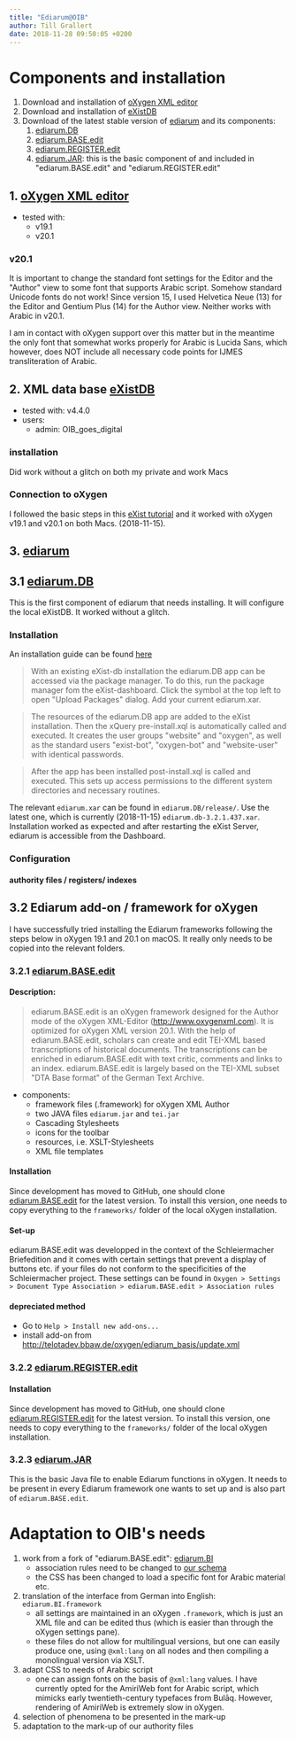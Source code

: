```yaml
---
title: "Ediarum@OIB"
author: Till Grallert
date: 2018-11-28 09:50:05 +0200
---
```


# Components and installation

1. Download and installation of [oXygen XML editor](https://www.oxygenxml.com/download_oxygenxml_editor.html)
2. Download and installation of [eXistDB](https://exist-db.org/)
3. Download of the latest stable version of [ediarum](https://github.com/ediarum) and its components:
    1. [ediarum.DB](https://github.com/ediarum/ediarum.DB)
    2. [ediarum.BASE.edit](https://github.com/ediarum/ediarum.BASE.edit)
    3. [ediarum.REGISTER.edit](https://github.com/ediarum/ediarum.REGISTER.edit)
    4. [ediarum.JAR](https://github.com/ediarum/ediarum.JAR): this is the basic component of and included in "ediarum.BASE.edit" and "ediarum.REGISTER.edit"
 
## 1. [oXygen XML editor](https://www.oxygenxml.com/download_oxygenxml_editor.html)

- tested with:
    + v19.1
    + v20.1
    
### v20.1

It is important to change the standard font settings for the Editor and the "Author" view to some font that supports Arabic script. Somehow standard Unicode fonts do not work! Since version 15, I used Helvetica Neue (13) for the Editor and Gentium Plus (14) for the Author view. Neither works with Arabic in v20.1. 

I am in contact with oXygen support over this matter but in the meantime the only font that somewhat works properly for Arabic is Lucida Sans, which however, does NOT include all necessary code points for IJMES transliteration of Arabic.


## 2. XML data base [eXistDB](https://exist-db.org/)

- tested with: v4.4.0
- users:
    + admin: OIB_goes_digital

### installation

Did work without a glitch on both my private and work Macs

### Connection to oXygen

I followed the basic steps in this [eXist tutorial](https://exist-db.org/exist/apps/doc/oxygen) and it worked with oXygen v19.1 and v20.1 on both Macs. (2018-11-15).


## 3. [ediarum](https://github.com/ediarum)
##  3.1 [ediarum.DB](https://github.com/ediarum/ediarum.DB)

This is the first component of ediarum that needs installing. It will configure the local eXistDB. It worked without a glitch.

### Installation

An installation guide can be found [here](https://github.com/ediarum/ediarum.DB/blob/master/INSTALLATION.md)

>With an existing eXist-db installation the ediarum.DB app can be accessed via the package manager. To do this, run the package manager fom the eXist-dashboard. Click the symbol at the top left to open "Upload Packages" dialog. Add your current ediarum.xar.

>The resources of the ediarum.DB app are added to the eXist installation. Then the xQuery pre-install.xql is automatically called and executed. It creates the user groups "website" and "oxygen", as well as the standard users "exist-bot", "oxygen-bot" and "website-user" with identical passwords.

>After the app has been installed post-install.xql is called and executed. This sets up access permissions to the different system directories and necessary routines.

The relevant `ediarum.xar` can be found in `ediarum.DB/release/`. Use the latest one, which is currently (2018-11-15) `ediarum.db-3.2.1.437.xar`. Installation worked as expected and after restarting the eXist Server, ediarum is accessible from the Dashboard.

### Configuration

#### authority files / registers/ indexes



## 3.2 Ediarum add-on / framework for oXygen

I have successfully tried installing the Ediarum frameworks following the steps below in oXygen 19.1 and 20.1 on macOS. It really only needs to be copied into the relevant folders. 

### 3.2.1 [ediarum.BASE.edit](https://github.com/ediarum/ediarum.BASE.edit)
#### Description:

>ediarum.BASE.edit is an oXygen framework designed for the Author mode of the oXygen XML-Editor (http://www.oxygenxml.com). It is optimized for oXygen XML version 20.1. With the help of ediarum.BASE.edit, scholars can create and edit TEI-XML based transcriptions of historical documents. The transcriptions can be enriched in ediarum.BASE.edit with text critic, comments and links to an index. ediarum.BASE.edit is largely based on the TEI-XML subset "DTA Base format" of the German Text Archive.

- components:
    + framework files (.framework) for oXygen XML Author
    + two JAVA files `ediarum.jar` and `tei.jar`
    + Cascading Stylesheets
    + icons for the toolbar
    + resources, i.e. XSLT-Stylesheets
    + XML file templates

#### Installation

Since development has moved to GitHub, one should clone [ediarum.BASE.edit](https://github.com/ediarum/ediarum.BASE.edit) for the latest version. To install this version, one needs to copy everything to the `frameworks/` folder of the local oXygen installation.

#### Set-up

ediarum.BASE.edit was developped in the context of the Schleiermacher Briefedition and it comes with certain settings that prevent a display of buttons etc. if your files do not conform to the specificities of the Schleiermacher project. These settings can be found in `Oxygen > Settings > Document Type Association > ediarum.BASE.edit > Association rules`

#### depreciated method

- Go to `Help > Install new add-ons...`
- install add-on from <http://telotadev.bbaw.de/oxygen/ediarum_basis/update.xml>

### 3.2.2 [ediarum.REGISTER.edit](https://github.com/ediarum/ediarum.REGISTER.edit)

#### Installation

Since development has moved to GitHub, one should clone [ediarum.REGISTER.edit](https://github.com/ediarum/ediarum.REGISTER.edit) for the latest version. To install this version, one needs to copy everything to the `frameworks/` folder of the local oXygen installation.

### 3.2.3 [ediarum.JAR](https://github.com/ediarum/ediarum.JAR)

This is the basic Java file to enable Ediarum functions in oXygen. It needs to be present in every Ediarum framework one wants to set up and is also part of `ediarum.BASE.edit`.

# Adaptation to OIB's needs

1. work from a fork of "ediarum.BASE.edit": [ediarum.BI](https://github.com/oibeirut/ediarum.BI)
    - association rules need to be changed to [our schema](https://github.com/oibeirut/oibeirut_odd)
    - the CSS has been changed to load a specific font for Arabic material etc. 
2. translation of the interface from German into English: `ediarum.BI.framework`
    - all settings are maintained in an oXygen `.framework`, which is just an XML file and can be edited thus (which is easier than through the oXygen settings pane).
    - these files do not allow for multilingual versions, but one can easily produce one, using `@xml:lang` on all nodes and then compiling a monolingual version via XSLT.
3. adapt CSS to needs of Arabic script
    - one can assign fonts on the basis of `@xml:lang` values. I have currently opted for the AmiriWeb font for Arabic script, which mimicks early twentieth-century typefaces from Bulāq. However, rendering of AmiriWeb is extremely slow in oXygen.
4. selection of phenomena to be presented in the mark-up
5. adaptation to the mark-up of our authority files